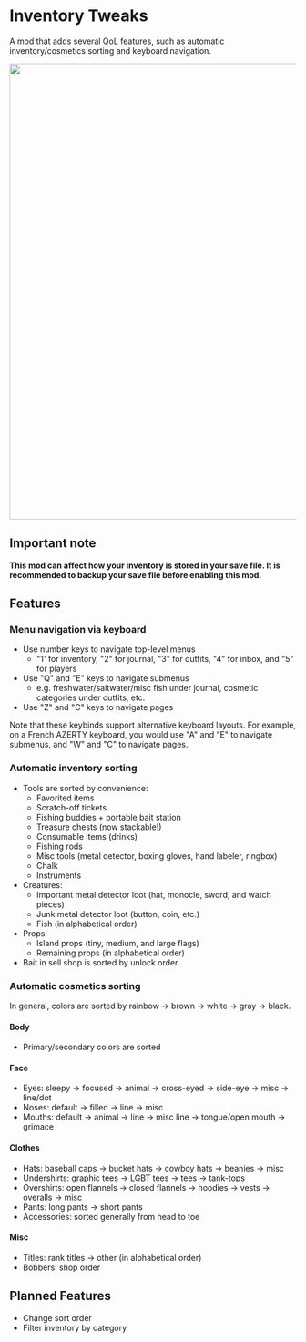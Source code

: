 # Inventory Tweaks

A mod that adds several QoL features, such as automatic inventory/cosmetics sorting and keyboard navigation.

<img src="https://github.com/user-attachments/assets/317b105e-13b2-4ea4-83a2-a0fbf5ab0dc1" width=800>

## Important note

**This mod can affect how your inventory is stored in your save file.
It is recommended to backup your save file before enabling this mod.**

## Features

### Menu navigation via keyboard

- Use number keys to navigate top-level menus
  - "1' for inventory, "2" for journal, "3" for outfits, "4" for inbox, and "5" for players
- Use "Q" and "E" keys to navigate submenus
  - e.g. freshwater/saltwater/misc fish under journal, cosmetic categories under outfits, etc.
- Use "Z" and "C" keys to navigate pages

Note that these keybinds support alternative keyboard layouts.
For example, on a French AZERTY keyboard, you would use "A" and "E" to navigate submenus, and "W" and "C" to navigate pages.

### Automatic inventory sorting
- Tools are sorted by convenience:
  - Favorited items
  - Scratch-off tickets
  - Fishing buddies + portable bait station
  - Treasure chests (now stackable!)
  - Consumable items (drinks)
  - Fishing rods
  - Misc tools (metal detector, boxing gloves, hand labeler, ringbox)
  - Chalk
  - Instruments
- Creatures:
  - Important metal detector loot (hat, monocle, sword, and watch pieces)
  - Junk metal detector loot (button, coin, etc.)
  - Fish (in alphabetical order)
- Props:
  - Island props (tiny, medium, and large flags)
  - Remaining props (in alphabetical order)
- Bait in sell shop is sorted by unlock order.

### Automatic cosmetics sorting
In general, colors are sorted by rainbow -> brown -> white -> gray -> black.

#### Body
- Primary/secondary colors are sorted

#### Face
- Eyes: sleepy -> focused -> animal -> cross-eyed -> side-eye -> misc -> line/dot
- Noses: default -> filled -> line -> misc
- Mouths: default -> animal -> line -> misc line -> tongue/open mouth -> grimace

#### Clothes
- Hats: baseball caps -> bucket hats -> cowboy hats -> beanies -> misc
- Undershirts: graphic tees -> LGBT tees -> tees -> tank-tops
- Overshirts: open flannels -> closed flannels -> hoodies -> vests -> overalls -> misc
- Pants: long pants -> short pants
- Accessories: sorted generally from head to toe

#### Misc
- Titles: rank titles -> other (in alphabetical order)
- Bobbers: shop order

## Planned Features
- Change sort order
- Filter inventory by category